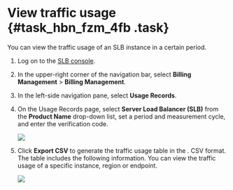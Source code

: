 # View traffic usage {#task_hbn_fzm_4fb .task}

You can view the traffic usage of an SLB instance in a certain period.

1.  Log on to the [SLB console](https://slb.console.aliyun.com/slb/cn-hangzhou/slbs?accounttraceid=92a2a747-3960-43c6-ad10-642400690f29).
2.  In the upper-right corner of the navigation bar, select **Billing Management** \> **Billing Management**.
3.  In the left-side navigation pane, select **Usage Records**.
4.  On the Usage Records page, select **Server Load Balancer \(SLB\)** from the **Product Name** drop-down list, set a period and measurement cycle, and enter the verification code. 

    ![](http://static-aliyun-doc.oss-cn-hangzhou.aliyuncs.com/assets/img/24441/155911132714268_en-US.png)

5.  Click **Export CSV** to generate the traffic usage table in the . CSV format. The table includes the following information. You can view the traffic usage of a specific instance, region or endpoint.

    ![](http://static-aliyun-doc.oss-cn-hangzhou.aliyuncs.com/assets/img/24441/155911132814269_en-US.png)


